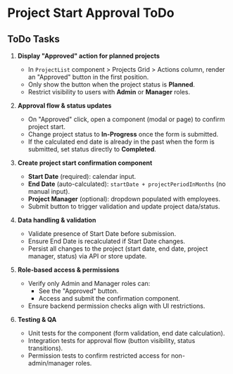 # Project Start Approval ToDo

## ToDo Tasks

1. **Display "Approved" action for planned projects**
   - In `ProjectList` component > Projects Grid > Actions column, render an "Approved" button in the first position.
   - Only show the button when the project status is **Planned**.
   - Restrict visibility to users with **Admin** or **Manager** roles.

2. **Approval flow & status updates**
   - On "Approved" click, open a component (modal or page) to confirm project start.
   - Change project status to **In-Progress** once the form is submitted.
   - If the calculated end date is already in the past when the form is submitted, set status directly to **Completed**.

3. **Create project start confirmation component**
   - **Start Date** (required): calendar input.
   - **End Date** (auto-calculated): `startDate + projectPeriodInMonths` (no manual input).
   - **Project Manager** (optional): dropdown populated with employees.
   - Submit button to trigger validation and update project data/status.

4. **Data handling & validation**
   - Validate presence of Start Date before submission.
   - Ensure End Date is recalculated if Start Date changes.
   - Persist all changes to the project (start date, end date, project manager, status) via API or store update.

5. **Role-based access & permissions**
   - Verify only Admin and Manager roles can:
     - See the "Approved" button.
     - Access and submit the confirmation component.
   - Ensure backend permission checks align with UI restrictions.

6. **Testing & QA**
   - Unit tests for the component (form validation, end date calculation).
   - Integration tests for approval flow (button visibility, status transitions).
   - Permission tests to confirm restricted access for non-admin/manager roles.

